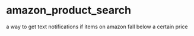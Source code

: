 # amazon_product_search
a way to get text notifications if items on amazon fall below a certain price
